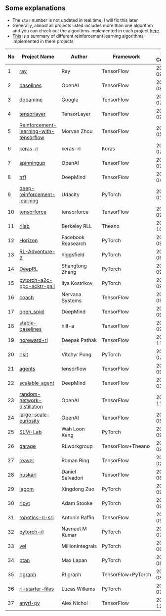 ## Some explanations

-  The `star` number is not updated in real time, I will fix this later
-  Generally, almost all projects listed includes more than one algorithm and
   you can check out the algorithms implemented in each
   project [here](https://github.com/godmoves/reinforcement_learning_collections/blob/master/PROJECT_DETAIL.md).
-  [This](https://github.com/godmoves/reinforcement_learning_collections/blob/master/ALGORITHM.md)
   is a summary of different reinforcement learning algorithms implemented in
   there projects.


|No|Project Name|Author|Framework|Last Commit|Stars|
|--|------------|------|---------|------|-----|
|1|[ray](https://github.com/ray-project/ray)|Ray|TensorFlow|2019-09-10|8592|
|2|[baselines](https://github.com/openai/baselines)|OpenAI|TensorFlow|2019-08-29|8383|
|3|[dopamine](https://github.com/google/dopamine)|Google|TensorFlow|2019-07-16|8323|
|4|[tensorlayer](https://github.com/tensorlayer/tensorlayer)|TensorLayer|TensorFlow|2019-09-09|5464|
|5|[Reinforcement-learning-with-tensorflow](https://github.com/MorvanZhou/Reinforcement-learning-with-tensorflow)|Morvan Zhou|TensorFlow|2019-05-27|4145|
|6|[keras-rl](https://github.com/keras-rl/keras-rl)|keras-rl|Keras|2019-07-16|4121|
|7|[spinningup](https://github.com/openai/spinningup)|OpenAI|TensorFlow|2019-07-15|3361|
|8|[trfl](https://github.com/deepmind/trfl)|DeepMind|TensorFlow|2019-04-01|2727|
|9|[deep-reinforcement-learning](https://github.com/udacity/deep-reinforcement-learning)|Udacity|PyTorch|2019-01-19|2586|
|10|[tensorforce](https://github.com/reinforceio/tensorforce)|tensorforce|TensorFlow|2019-09-08|2411|
|11|[rllab](https://github.com/rll/rllab)|Berkeley RLL|Theano|2018-10-17|2221|
|12|[Horizon](https://github.com/facebookresearch/Horizon)|Facebook Reasearch|PyTorch|2019-09-06|2103|
|13|[RL-Adventure-2](https://github.com/higgsfield/RL-Adventure-2)|higgsfield|PyTorch|2018-06-21|1872|
|14|[DeepRL](https://github.com/ShangtongZhang/DeepRL)|Shangtong Zhang|PyTorch|2019-09-08|1515|
|15|[pytorch-a2c-ppo-acktr-gail](https://github.com/ikostrikov/pytorch-a2c-ppo-acktr)|Ilya Kostrikov|PyTorch|2019-09-02|1510|
|16|[coach](https://github.com/NervanaSystems/coach)|Nervana Systems|TensorFlow|2019-09-08|1430|
|17|[open_spiel](https://github.com/deepmind/open_spiel)|DeepMind|TensorFlow|2019-09-06|1304|
|18|[stable-baselines](https://github.com/hill-a/stable-baselines)|hill-a|TensorFlow|2019-09-07|1170|
|19|[noreward-rl](https://github.com/pathak22/noreward-rl)|Deepak Pathak|TensorFlow|2018-11-13|1008|
|20|[rlkit](https://github.com/vitchyr/rlkit)|Vitchyr Pong|PyTorch|2019-07-24|949|
|21|[agents](https://github.com/tensorflow/agents)|tensorflow|TensorFlow|2019-09-05|852|
|22|[scalable_agent](https://github.com/deepmind/scalable_agent)|DeepMind|TensorFlow|2019-03-13|667|
|23|[random-network-distillation](https://github.com/openai/random-network-distillation)|OpenAI|TensorFlow|2018-11-22|603|
|24|[large-scale-curiosity](https://github.com/openai/large-scale-curiosity)|OpenAI|TensorFlow|2019-05-29|598|
|25|[SLM-Lab](https://github.com/kengz/SLM-Lab)|Wah Loon Keng|PyTorch|2019-09-04|570|
|26|[garage](https://github.com/rlworkgroup/garage)|RLworkgroup|TensorFlow+Theano|2019-09-10|465|
|27|[reaver](https://github.com/inoryy/reaver-pysc2)|Roman Ring|TensorFlow|2019-02-20|436|
|28|[huskarl](https://github.com/danaugrs/huskarl)|Daniel Salvadori|TensorFlow|2019-06-17|350|
|29|[lagom](https://github.com/zuoxingdong/lagom)|Xingdong Zuo|PyTorch|2019-09-09|342|
|30|[rlpyt](https://github.com/astooke/rlpyt)|Adam Stooke|PyTorch|2019-09-09|318|
|31|[robotics-rl-srl](https://github.com/araffin/robotics-rl-srl)|Antonin Raffin|TensorFlow|2019-05-21|313|
|32|[pytorch-rl](https://github.com/navneet-nmk/pytorch-rl)|Navneet M Kumar|PyTorch|2019-07-14|302|
|33|[vel](https://github.com/MillionIntegrals/vel)|MillionIntegrals|PyTorch|2019-06-08|243|
|34|[ptan](https://github.com/Shmuma/ptan)|Max Lapan|PyTorch|2019-08-25|243|
|35|[rlgraph](https://github.com/rlgraph/rlgraph)|RLgraph|TensorFlow+PyTorch|2019-08-29|199|
|36|[rl-starter-files](https://github.com/lcswillems/torch-rl)|Lucas Willems|PyTorch|2019-07-25|162|
|37|[anyrl-py](https://github.com/unixpickle/anyrl-py)|Alex Nichol|TensorFlow|2018-12-26|133|
